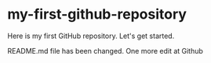 # my-first-github-repository
Here is my first GitHub repository. Let's get started.

README.md file has been changed. One more edit at Github
